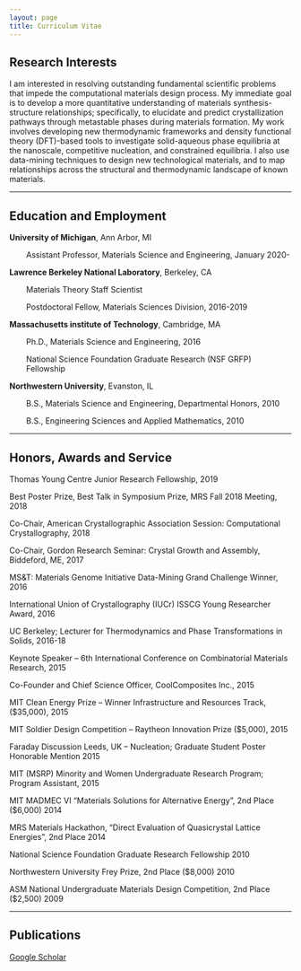 ```yaml
---
layout: page
title: Curriculum Vitae
---
```


## Research Interests

I am interested in resolving outstanding fundamental scientific problems that impede the computational materials design process. My immediate goal is to develop a more quantitative understanding of materials synthesis-structure relationships; specifically, to elucidate and predict crystallization pathways through metastable phases during materials formation. My work involves developing new thermodynamic frameworks and density functional theory (DFT)-based tools to investigate solid-aqueous phase equilibria at the nanoscale, competitive nucleation, and constrained equilibria. I also use data-mining techniques to design new technological materials, and to map relationships across the structural and thermodynamic landscape of known materials.  

<hr color="#c7c34c" size="2" width="100%">


## Education and Employment 
<b>University of Michigan</b>, Ann Arbor, MI
<p style="padding-left: 30px;">Assistant Professor, Materials Science and Engineering, January 2020- </p>

<b>Lawrence Berkeley National Laboratory</b>, Berkeley, CA

<p style="padding-left: 30px;">Materials Theory Staff Scientist</p>
<p style="padding-left: 30px;">Postdoctoral Fellow, Materials Sciences Division, 2016-2019</p>

<b>Massachusetts institute of Technology</b>, Cambridge, MA

<p style="padding-left: 30px;">Ph.D., Materials Science and Engineering, 2016</p>
<p style="padding-left: 30px;">National Science Foundation Graduate Research (NSF GRFP) Fellowship</p>

<b>Northwestern University</b>, Evanston, IL

<p style="padding-left: 30px;">B.S., Materials Science and Engineering, Departmental Honors, 2010<p>
<p style="padding-left: 30px;">B.S., Engineering Sciences and Applied Mathematics, 2010</p>

<hr color="#c7c34c" size="2" width="100%">


<h2 id="Honors" class="unnumbered">Honors, Awards and Service </h2>
<p>Thomas Young Centre Junior Research Fellowship, 2019</p>
<p>Best Poster Prize, Best Talk in Symposium Prize, MRS Fall 2018 Meeting, 2018</p>
<p>Co-Chair, American Crystallographic Association Session: Computational Crystallography, 2018</p>
<p>Co-Chair, Gordon Research Seminar: Crystal Growth and Assembly, Biddeford, ME, 2017</p>
<p>MS&T: Materials Genome Initiative Data-Mining Grand Challenge Winner, 2016</p>
<p>International Union of Crystallography (IUCr) ISSCG Young Researcher Award, 2016</p>
<p>UC Berkeley; Lecturer for Thermodynamics and Phase Transformations in Solids, 2016-18</p>
<p>Keynote Speaker – 6th International Conference on Combinatorial Materials Research, 2015</p>
<p>Co-Founder and Chief Science Officer, CoolComposites Inc.,  2015</p>
<p>MIT Clean Energy Prize – Winner Infrastructure and Resources Track, ($35,000), 2015</p>
<p>MIT Soldier Design Competition – Raytheon Innovation Prize ($5,000), 2015</p>
<p>Faraday Discussion Leeds, UK – Nucleation; Graduate Student Poster Honorable Mention	2015</p>
<p>MIT (MSRP) Minority and Women Undergraduate Research Program; Program Assistant, 2015</p>
<p>MIT MADMEC VI “Materials Solutions for Alternative Energy”, 2nd Place ($6,000)	2014</p>
<p>MRS Materials Hackathon, “Direct Evaluation of Quasicrystal Lattice Energies”, 2nd Place  2014</p>
<p>National Science Foundation Graduate Research Fellowship 2010</p>
<p>Northwestern University Frey Prize, 2nd Place ($8,000)	2010</p>
<p>ASM National Undergraduate Materials Design Competition, 2nd Place ($2,500)	2009</p>

<hr color="#c7c34c" size="2" width="100%">

<h2 id="Publications" class="unnumbered">Publications </h2>

<a href="https://scholar.google.com/citations?user=PD6xwoEAAAAJ&hl=en">Google Scholar</a>

